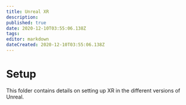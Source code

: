 ```yaml
---
title: Unreal XR
description: 
published: true
date: 2020-12-10T03:55:06.138Z
tags: 
editor: markdown
dateCreated: 2020-12-10T03:55:06.138Z
---
```


# Setup
This folder contains details on setting up XR in the different versions of Unreal.